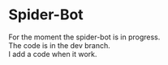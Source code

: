 # Spider-Bot

For the moment the spider-bot is in progress.<br>
The code is in the dev branch.<br>
I add a code when it work.<br>
